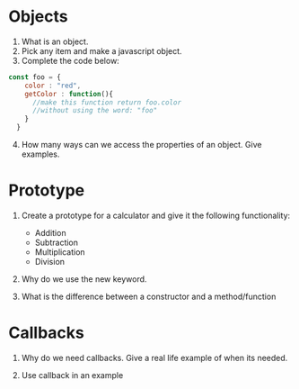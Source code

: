 # Objects

1. What is an object.
2. Pick any item and make a javascript object.
3. Complete the code below:

```javascript
const foo = {
    color : "red",
    getColor : function(){
      //make this function return foo.color
      //without using the word: "foo"
    }
  }
```

4. How many ways can we access the properties of an object. Give examples.


# Prototype

1. Create a prototype for a calculator and give it the following functionality:
    * Addition
    * Subtraction
    * Multiplication
    * Division

2. Why do we use the new keyword.

3. What is the difference between a constructor and a method/function

# Callbacks

1. Why do we need callbacks. Give a real life example of when its needed.

2. Use callback in an example